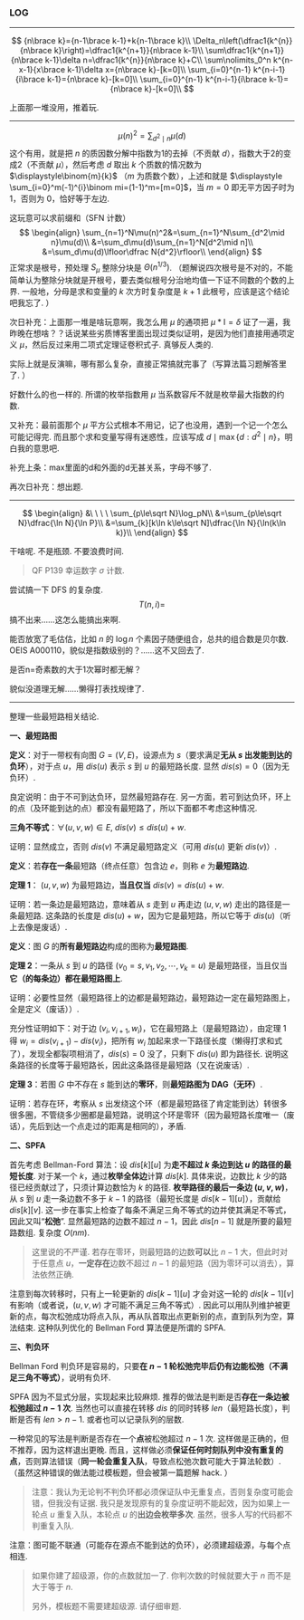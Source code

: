 ### LOG

---

$$
{n\brace k}={n-1\brace k-1}+k{n-1\brace k}\\
\Delta_n\left(\dfrac1{k^{n}}{n\brace k}\right)=\dfrac1{k^{n+1}}{n\brace k-1}\\
\sum\dfrac1{k^{n+1}}{n\brace k-1}\delta n=\dfrac1{k^{n}}{n\brace k}+C\\
\sum\nolimits_0^n k^{n-x-1}{x\brace k-1}\delta x={n\brace k}-[k=0]\\
\sum_{i=0}^{n-1} k^{n-i-1}{i\brace k-1}={n\brace k}-[k=0]\\
\sum_{i=0}^{n-1} k^{n-i-1}{i\brace k-1}={n\brace k}-[k=0]\\
$$

上面那一堆没用，推着玩. 

---

$$
\mu(n)^2=\sum_{d^2\mid n}\mu(d)
$$
这个有用，就是把 $n$ 的质因数分解中指数为1的去掉（不贡献 $d$），指数大于2的变成2（不贡献 $\mu$），然后考虑 $d$ 取出 $k$ 个质数的情况数为 $\displaystyle\binom{m}{k}$ （$m$ 为质数个数），上述和就是 $\displaystyle \sum_{i=0}^m(-1)^{i}\binom mi=(1-1)^m=[m=0]$，当 $m=0$ 即无平方因子时为 $1$，否则为 $0$，恰好等于左边. 

这玩意可以求前缀和（SFN 计数）
$$
\begin{align}
\sum_{n=1}^N\mu(n)^2&=\sum_{n=1}^N\sum_{d^2\mid n}\mu(d)\\
&=\sum_d\mu(d)\sum_{n=1}^N[d^2\mid n]\\
&=\sum_d\mu(d)\lfloor\dfrac N{d^2}\rfloor\\
\end{align}
$$
正常求是根号，预处理 $S_\mu$ 整除分块是 $\Theta(n^{1/3})$. （题解说四次根号是不对的，不能简单认为整除分块就是开根号，要去类似根号分治地均值一下证不同数的个数的上界. 一般地，分母是求和变量的 $k$ 次方时复杂度是 $k+1$ 此根号，应该是这个结论吧我忘了. ）

次日补充：上面那一堆是啥玩意啊，我怎么用 $\mu$ 的通项把 $\mu*\mathrm{I}=\delta$ 证了一遍，我昨晚在想啥？？话说某些劣质博客里面出现过类似证明，是因为他们直接用通项定义 $\mu$，然后反过来用二项式定理证卷积式子. 真够反人类的. 

实际上就是反演嘛，哪有那么复杂，直接正常搞就完事了（写算法篇习题解答里了. ）

好数什么的也一样的. 所谓的枚举指数用 $\mu$ 当系数容斥不就是枚举最大指数的约数. 

又补充：最前面那个 $\mu$ 平方公式根本不用记，记了也没用，遇到一个记一个怎么可能记得完. 而且那个求和变量写得有迷惑性，应该写成 $d\mid \max\{d:d^2\mid n\}$，明白我的意思吧. 

补充上条：max里面的d和外面的d无甚关系，字母不够了. 

再次日补充：想出题. 

---

$$
\begin{align}
&\ \ \ \ \sum_{p\le\sqrt N}\log_pN\\
&=\sum_{p\le\sqrt N}\dfrac{\ln N}{\ln P}\\
&=\sum_{k}[k\ln k\le\sqrt N]\dfrac{\ln N}{\ln(k\ln k)}\\
\end{align}
$$

干啥呢. 不是瓶颈. 不要浪费时间. 

>QF P139 幸运数字 $\sigma$ 计数. 

尝试搞一下 DFS 的复杂度. 
$$
T(n,i)=
$$
搞不出来……这怎么能搞出来啊. 

能否放宽了毛估估，比如 $n$ 的 $\log n$ 个素因子随便组合，总共的组合数是贝尔数. OEIS A000110，貌似是指数级别的？……这不又回去了. 

是否n=奇素数的大于1次幂时都无解？

貌似没道理无解……懒得打表找规律了. 

---

整理一些最短路相关结论. 

**一、最短路图**

**定义**：对于一带权有向图 $G=(V,E)$，设源点为 $s$（要求满足**无从 $s$ 出发能到达的负环**），对于点 $u$，用 $dis(u)$ 表示 $s$ 到 $u$ 的最短路长度. 显然 $dis(s)=0$（因为无负环）. 

良定说明：由于不可到达负环，显然最短路存在. 另一方面，若可到达负环，环上的点（及环能到达的点）都没有最短路了，所以下面都不考虑这种情况. 

**三角不等式**：$\forall(u,v,w)\in E,\ dis(v)\le dis(u)+w$. 

证明：显然成立，否则 $dis(v)$ 不满足最短路定义（可用 $dis(u)$ 更新 $dis(v)$）. 

**定义**：若**存在一条**最短路（终点任意）包含边 $e$，则称 $e$ 为**最短路边**. 

**定理 1**： $(u,v,w)$ 为最短路边，**当且仅当** $dis(v)=dis(u)+w$. 

证明：若一条边是最短路边，意味着从 $s$ 走到 $u$ 再走边 $(u,v,w)$ 走出的路径是一条最短路. 这条路的长度是 $dis(u)+w$，因为它是最短路，所以它等于 $dis(u)$（听上去像是废话）. 

**定义**：图 $G$ 的**所有最短路边**构成的图称为**最短路图**. 

**定理 2**：一条从 $s$ 到 $u$ 的路径 $(v_0=s,v_1,v_2,\cdots,v_k=u)$ 是最短路径，当且仅当**它（的每条边）都在最短路图上**. 

证明：必要性显然（最短路径上的边都是最短路边，最短路边一定在最短路图上，全是定义（废话））. 

充分性证明如下：对于边 $(v_i,v_{i+1},w_i)$，它在最短路上（是最短路边），由定理 1 得 $w_i=dis(v_{i+1})-dis(v_i)$，把所有 $w_i$ 加起来求一下路径长度（懒得打求和式了），发现全都裂项相消了，$dis(s)=0$ 没了，只剩下 $dis(u)$ 即为路径长. 说明这条路径的长度等于最短路长，因此这条路径是最短路（又在说废话）. 

**定理 3**：若图 $G$ 中不存在 $s$ 能到达的**零环**，则**最短路图为 DAG（无环）**. 

证明：若存在环，考察从 $s$ 出发绕这个环（都是最短路径了肯定能到达）转很多很多圈，不管绕多少圈都是最短路，说明这个环是零环（因为最短路长度唯一（废话），先后到达一个点走过的距离是相同的），矛盾. 

**二、SPFA**

首先考虑 Bellman-Ford 算法：设 $dis[k][u]$ 为**走不超过 $k$ 条边到达 $u$ 的路径的最短长度**. 对于某一个 $k$，通过**枚举全体边**计算 $dis[k]$. 具体来说，边数比 $k$ 少的路径已经贡献过了，只须计算边数恰为 $k$ 的路径. **枚举路径的最后一条边 $(u,v,w)$**，从 $s$ 到 $u$ 走一条边数不多于 $k-1$ 的路径（最短长度是 $dis[k-1][u]$），贡献给 $dis[k][v]$. 这一步在事实上检查了每条不满足三角不等式的边并使其满足不等式，因此又叫“**松弛**”. 显然最短路的边数不超过 $n-1$，因此 $dis[n-1]$ 就是所要的最短路数组. 复杂度 $O(nm)$. 

> 这里说的不严谨. 若存在零环，则最短路的边数**可以**比 $n-1$ 大，但此时对于任意点 $u$，**一定存在**边数不超过 $n-1$ 的最短路（因为零环可以消去），算法依然正确. 

注意到每次转移时，只有上一轮更新的 $dis[k-1][u]$ 才会对这一轮的 $dis[k-1][v]$ 有影响（或者说，$(u,v,w)$ 才可能不满足三角不等式）. 因此可以用队列维护被更新的点，每次松弛成功将点入队，再从队首取出点更新别的点，直到队列为空，算法结束. 这种队列优化的 Bellman Ford 算法便是所谓的 SPFA. 

**三、判负环**

Bellman Ford 判负环是容易的，只要**在 $n-1$ 轮松弛完毕后仍有边能松弛（不满足三角不等式）**，说明有负环. 

SPFA 因为不显式分层，实现起来比较麻烦. 推荐的做法是判断是否**存在一条边被松弛超过 $n-1$ 次**. 当然也可以直接在转移 $dis$ 的同时转移 $len$（最短路长度），判断是否有 $len>n-1$. 或者也可以记录队列的层数. 

一种常见的写法是判断是否存在一个**点**被松弛超过 $n-1$ 次. 这样做是正确的，但不推荐，因为这样退出更晚. 而且，这样做必须**保证任何时刻队列中没有重复的点**，否则算法错误（**同一轮会重复入队**，导致点松弛次数可能大于算法轮数）.（虽然这种错误的做法能过模板题，但会被第一篇题解 hack. ）

> 注意：我认为无论判不判负环都必须保证队中无重复点，否则复杂度可能会错，但我没有证据. 我只是发现原有的复杂度证明不能起效，因为如果上一轮点 $u$ 重复入队，本轮点 $u$ 的**出边会枚举多次**. 虽然，很多人写的代码都不判重复入队. 

注意：图可能不联通（可能存在源点不能到达的负环），必须建超级源，与每个点相连. 

> 如果你建了超级源，你的点数就加一了. 你判次数的时候就要大于 $n$ 而不是大于等于 $n$. 
>
> 另外，模板题不需要建超级源. 请仔细审题. 
